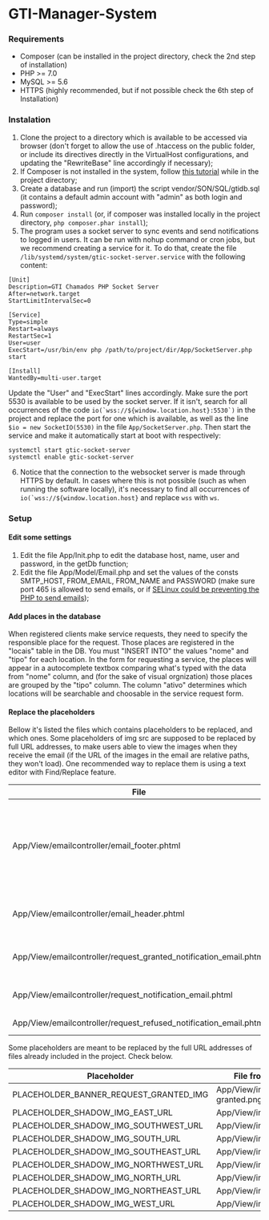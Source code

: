 # GTI-Manager-System

### Requirements

* Composer (can be installed in the project directory, check the 2nd step of installation)
* PHP >= 7.0
* MySQL >= 5.6
* HTTPS (highly recommended, but if not possible check the 6th step of Installation)

### Instalation

1. Clone the project to a directory which is available to be accessed via browser (don't forget to allow the use of .htaccess on the public folder, or include its directives directly in the VirtualHost configurations, and updating the "RewriteBase" line accordingly if necessary);
2. If Composer is not installed in the system, follow [this tutorial](https://getcomposer.org/download/) while in the project directory;
3. Create a database and run (import) the script vendor/SON/SQL/gtidb.sql (it contains a default admin account with "admin" as both login and password);
4. Run `composer install` (or, if composer was installed locally in the project directory, `php composer.phar install`);
5. The program uses a socket server to sync events and send notifications to logged in users. It can be run with nohup command or cron jobs, but we recommend creating a service for it. To do that, create the file `/lib/systemd/system/gtic-socket-server.service` with the following content:
```
[Unit]
Description=GTI Chamados PHP Socket Server
After=network.target
StartLimitIntervalSec=0

[Service]
Type=simple
Restart=always
RestartSec=1
User=user
ExecStart=/usr/bin/env php /path/to/project/dir/App/SocketServer.php start

[Install]
WantedBy=multi-user.target
```
Update the "User" and "ExecStart" lines accordingly.
Make sure the port 5530 is available to be used by the socket server. If it isn't, search for all occurrences of the code ``io(`wss://${window.location.host}:5530`)`` in the project and replace the port for one which is available, as well as the line `$io = new SocketIO(5530)` in the file `App/SocketServer.php`.
Then start the service and make it automatically start at boot with respectively:
```
systemctl start gtic-socket-server
systemctl enable gtic-socket-server
```
6. Notice that the connection to the websocket server is made through HTTPS by default. In cases where this is not possible (such as when running the software locally), it's necessary to find all occurrences of ``io(`wss://${window.location.host}`` and replace `wss` with `ws`.

### Setup

#### Edit some settings

1. Edit the file App/Init.php to edit the database host, name, user and password, in the getDb function;
2. Edit the file App/Model/Email.php and set the values of the consts SMTP_HOST, FROM_EMAIL, FROM_NAME and PASSWORD (make sure port 465 is allowed to send emails, or if [SELinux could be preventing the PHP to send emails](https://github.com/PHPMailer/PHPMailer/wiki/Troubleshooting#selinux-blocking));

#### Add places in the database

When registered clients make service requests, they need to specify the responsible place for the request. Those places are registered in the "locais" table in the DB. You must "INSERT INTO" the values "nome" and "tipo" for each location. In the form for requesting a service, the places will appear in a autocomplete textbox comparing what's typed with the data from "nome" column, and (for the sake of visual orgnization) those places are grouped by the "tipo" column. The column "ativo" determines which locations will be searchable and choosable in the service request form.

#### Replace the placeholders

Bellow it's listed the files which contains placeholders to be replaced, and which ones. Some placeholders of img src are supposed to be replaced by full URL addresses, to make users able to view the images when they receive the email (if the URL of the images in the email are relative paths, they won't load).
One recommended way to replace them is using a text editor with Find/Replace feature.

| File | Placeholders |
| ---  |     ---      |
| App/View/emailcontroller/email_footer.phtml | PLACEHOLDER_ENTITY_NAME; PLACEHOLDER_SHADOW_IMG_EAST_URL; PLACEHOLDER_SHADOW_IMG_SOUTHWEST_URL; PLACEHOLDER_SHADOW_IMG_SOUTH_URL; PLACEHOLDER_SHADOW_IMG_SOUTHEAST_URL; PLACEHOLDER_TELEPHONE_NUMBER; PLACEHOLDER_TELEPHONE_EXTENSION; PLACEHOLDER_EMAIL; PLACEHOLDER_URL; PLACEHOLDER_LOGO_ALT; PLACEHOLDER_LOGO |
| App/View/emailcontroller/email_header.phtml | PLACEHOLDER_SHADOW_IMG_NORTHWEST_URL; PLACEHOLDER_SHADOW_IMG_NORTH_URL; PLACEHOLDER_SHADOW_IMG_NORTHEAST_URL; PLACEHOLDER_SHADOW_IMG_WEST_URL |
| App/View/emailcontroller/request_granted_notification_email.phtml | PLACEHOLDER_ENTITY_LOGO; PLACEHOLDER_ENTITY_LOGO_ALT; PLACEHOLDER_BANNER_REQUEST_GRANTED_IMG; PLACEHOLDER_PLATFORM_URL |
| App/View/emailcontroller/request_notification_email.phtml | PLACEHOLDER_ENTITY_LOGO; PLACEHOLDER_ENTITY_LOGO_ALT; PLACEHOLDER_PLATFORM_NAME |
| App/View/emailcontroller/request_refused_notification_email.phtml | PLACEHOLDER_ENTITY_LOGO; PLACEHOLDER_ENTITY_LOGO_ALT |

Some placeholders are meant to be replaced by the full URL addresses of files already included in the project. Check below.

| Placeholder | File from where the address come |
|     ---     |                ---               |
| PLACEHOLDER_BANNER_REQUEST_GRANTED_IMG | App/View/img/email/banner-account-granted.png |
| PLACEHOLDER_SHADOW_IMG_EAST_URL | App/View/img/email/shadow_east.png |
| PLACEHOLDER_SHADOW_IMG_SOUTHWEST_URL | App/View/img/email/shadow_southwest.png |
| PLACEHOLDER_SHADOW_IMG_SOUTH_URL | App/View/img/email/shadow_south.png |
| PLACEHOLDER_SHADOW_IMG_SOUTHEAST_URL | App/View/img/email/shadow_southeast.png |
| PLACEHOLDER_SHADOW_IMG_NORTHWEST_URL | App/View/img/email/shadow_northwest.png |
| PLACEHOLDER_SHADOW_IMG_NORTH_URL | App/View/img/email/shadow_north.png |
| PLACEHOLDER_SHADOW_IMG_NORTHEAST_URL | App/View/img/email/shadow_northeast.png |
| PLACEHOLDER_SHADOW_IMG_WEST_URL | App/View/img/email/shadow_west.png |
